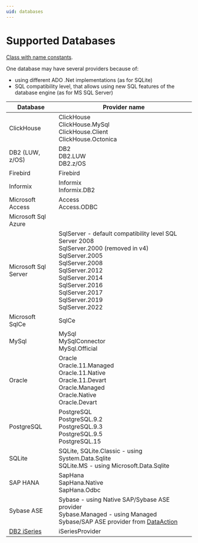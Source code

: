 ```yaml
---
uid: databases
---
```


# Supported Databases

[Class with name constants](xref:LinqToDB.ProviderName).

One database may have several providers because of:

* using different ADO .Net implementations (as for SQLite)
* SQL compatibility level, that allows using new SQL features of the database engine (as for MS SQL Server)

| Database| Provider name |
|--|--|
|ClickHouse| ClickHouse<br/>ClickHouse.MySql<br/>ClickHouse.Client<br/>ClickHouse.Octonica |
|DB2 (LUW, z/OS)| DB2<br/>DB2.LUW<br/>DB2.z/OS |
|Firebird |Firebird |
|Informix |Informix<br/>Informix.DB2 |
|Microsoft Access |Access<br/>Access.ODBC |
|Microsoft Sql Azure | |
|Microsoft Sql Server |SqlServer - default compatibility level SQL Server 2008<br/>SqlServer.2000 (removed in v4)<br/>SqlServer.2005<br/>SqlServer.2008<br/>SqlServer.2012<br/>SqlServer.2014<br/>SqlServer.2016<br/>SqlServer.2017<br/>SqlServer.2019<br/>SqlServer.2022 |
|Microsoft SqlCe |SqlCe |
|MySql |MySql<br/>MySqlConnector<br/>MySql.Official |
|Oracle |Oracle<br/>Oracle.11.Managed</br>Oracle.11.Native<br/>Oracle.11.Devart<br/>Oracle.Managed</br>Oracle.Native<br/>Oracle.Devart |
|PostgreSQL |PostgreSQL<br/>PostgreSQL.9.2<br/>PostgreSQL.9.3<br/>PostgreSQL.9.5<br/>PostgreSQL.15 |
|SQLite |SQLite, SQLite.Classic - using System.Data.Sqlite<br>SQLite.MS - using Microsoft.Data.Sqlite |
|SAP HANA |SapHana<br/>SapHana.Native<br/>SapHana.Odbc |
|Sybase ASE |Sybase - using Native SAP/Sybase ASE provider<br/>Sybase.Managed - using Managed Sybase/SAP ASE provider from [DataAction](https://github.com/DataAction/AdoNetCore.AseClient) |
|[DB2 iSeries](https://github.com/LinqToDB4iSeries/Linq2DB4iSeries) |iSeriesProvider |
